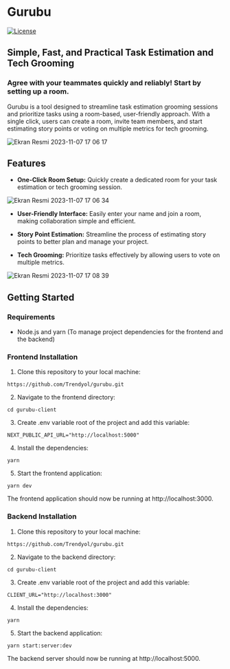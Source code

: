 # Gurubu

[![License](https://img.shields.io/badge/License-MIT-blue.svg)](https://github.com/Trendyol/gurubu/blob/main/LICENSE)

## Simple, Fast, and Practical Task Estimation and Tech Grooming

### Agree with your teammates quickly and reliably! Start by setting up a room.

Gurubu is a tool designed to streamline task estimation grooming sessions and prioritize tasks using a room-based, user-friendly approach. With a single click, users can create a room, invite team members, and start estimating story points or voting on multiple metrics for tech grooming.

![Ekran Resmi 2023-11-07 17 06 17](https://github.com/Trendyol/gurubu/assets/77741597/7531e45a-c43d-4558-be2f-4285cf1f6ec5)

## Features


- **One-Click Room Setup:** Quickly create a dedicated room for your task estimation or tech grooming session.

![Ekran Resmi 2023-11-07 17 06 34](https://github.com/Trendyol/gurubu/assets/77741597/4cc8b311-aa16-4cf8-923c-29fc75939599)

- **User-Friendly Interface:** Easily enter your name and join a room, making collaboration simple and efficient.

- **Story Point Estimation:** Streamline the process of estimating story points to better plan and manage your project.

- **Tech Grooming:** Prioritize tasks effectively by allowing users to vote on multiple metrics.

![Ekran Resmi 2023-11-07 17 08 39](https://github.com/Trendyol/gurubu/assets/77741597/2b913495-a3a3-4d0c-b580-9078a7c62d1e)

## Getting Started

### Requirements

- Node.js and yarn (To manage project dependencies for the frontend and the backend)

### Frontend Installation

1. Clone this repository to your local machine:
```shell
https://github.com/Trendyol/gurubu.git
```
2. Navigate to the frontend directory:
```shell
cd gurubu-client
```
3. Create .env variable root of the project and add this variable:
```shell
NEXT_PUBLIC_API_URL="http://localhost:5000"
```
4. Install the dependencies:
```shell
yarn 
```
5. Start the frontend application:
```shell
yarn dev
```

The frontend application should now be running at http://localhost:3000.

### Backend Installation

1. Clone this repository to your local machine:
```shell
https://github.com/Trendyol/gurubu.git
```
2. Navigate to the backend directory:
```shell
cd gurubu-client
```
3. Create .env variable root of the project and add this variable:
```shell
CLIENT_URL="http://localhost:3000"
```
4. Install the dependencies:
```shell
yarn 
```
5. Start the backend application:
```shell
yarn start:server:dev
```

The backend server should now be running at http://localhost:5000.




